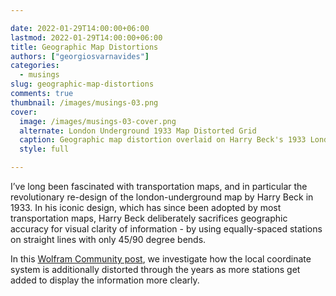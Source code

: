 ```yaml
---

date: 2022-01-29T14:00:00+06:00
lastmod: 2022-01-29T14:00:00+06:00
title: Geographic Map Distortions
authors: ["georgiosvarnavides"]
categories:
  - musings
slug: geographic-map-distortions
comments: true
thumbnail: /images/musings-03.png
cover:
  image: /images/musings-03-cover.png
  alternate: London Underground 1933 Map Distorted Grid
  caption: Geographic map distortion overlaid on Harry Beck's 1933 London underground map.
  style: full

---
```


I’ve long been fascinated with transportation maps, and in particular the revolutionary re-design of the london-underground map by Harry Beck in 1933.
In his iconic design, which has since been adopted by most transportation maps, Harry Beck deliberately sacrifices geographic accuracy for visual clarity of information - by using equally-spaced stations on straight lines with only 45/90 degree bends.

In this [Wolfram Community post](https://community.wolfram.com/groups/-/m/t/2178322), we investigate how the local coordinate system is additionally distorted through the years as more stations get added to display the information more clearly.

